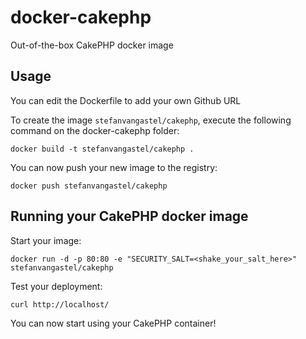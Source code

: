 docker-cakephp
======================

Out-of-the-box CakePHP docker image


Usage
-----

You can edit the Dockerfile to add your own Github URL

To create the image `stefanvangastel/cakephp`, execute the following command on the docker-cakephp folder:

	docker build -t stefanvangastel/cakephp .

You can now push your new image to the registry:

	docker push stefanvangastel/cakephp


Running your CakePHP docker image
-----------------------------------

Start your image:

	docker run -d -p 80:80 -e "SECURITY_SALT=<shake_your_salt_here>" stefanvangastel/cakephp

Test your deployment:

	curl http://localhost/

You can now start using your CakePHP container!